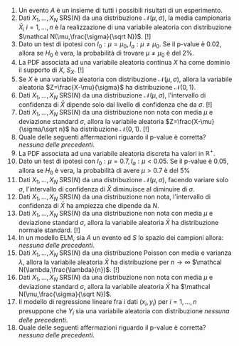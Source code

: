  1. Un evento $A$ è un insieme di tutti i possibili risultati di un esperimento.
2. Dati $X_1,...,X_N\ \mathrm{SRS}(N)$ da una distribuzione $\mathcal N(\mu,\sigma)$,  la media campionaria $\bar X_i\ i=1,...,n$ è la realizzazione di una variabile aleatoria con distribuzione $\mathcal N(\mu,\frac{\sigma}{\sqrt N})$. [!]
3. Dato un test di ipotesi con $I_0:\mu=\mu_0,I_a:\mu\ne\mu_0$. Se il p-value è $0.02$, allora se $H_0$ è vera, la probabilità di trovare $\mu\ne\mu_0$ è del $2\%$.
5. La PDF associata ad una variabile aleatoria continua $X$ ha come dominio il supporto di $X$, $S_X$. [!]
6. Se $X$ è una variabile aleatoria con distribuzione $\mathcal N(\mu,\sigma)$, allora la variabile aleatoria $Z=\frac{X-\mu}{\sigma}$ ha distribuzione $\mathcal N(0,1)$.
9. Dati $X_1,...,X_N\ \mathrm{SRS}(N)$ da una distribuzione $\mathcal N(\mu,\sigma)$, l'intervallo di confidenza di $\bar X$ dipende solo dal livello di confidenza che da $\sigma$. [!]
13. Dati $X_1,...,X_N\ \mathrm{SRS}(N)$ da una distribuzione non nota con media $\mu$ e deviazione standard $\sigma$, allora la variabile aleatoria $Z=\frac{X-\mu}{\sigma/\sqrt n}$ ha distribuzione $\mathcal N(0,1)$. [!]
15. Quale delle seguenti affermazioni riguardo il p-value è corretta? *nessuna delle precedenti*.
16. La PDF associata ad una variabile aleatoria discreta ha valori in $\mathbb R^+$.
18. Dato un test di ipotesi con $I_0:\mu=0.7, I_a:\mu<0.05$. Se il p-value è 0.05, allora se $H_0$ è vera, la probabilità di avere $\mu>0.7$ è del $5\%$
20. Dati $X_1,...,X_N\ \mathrm{SRS}(N)$ da una distribuzione $\mathcal N(\mu,\sigma)$, facendo variare solo $\sigma$, l'intervallo di confidenza di $\bar X$ diminuisce al diminuire di $\sigma$.
21. Dati $X_1,...,X_N\ \mathrm{SRS}(N)$ da una distribuzione non nota, l'intervallo di confidenza di $\bar X$ ha ampiezza che dipende da $N$.
22. Dati $X_1,...,X_N\ \mathrm{SRS}(N)$ da una distribuzione non nota con media $\mu$ e deviazione standard $\sigma$, allora la variabile aleatoria $\bar X$ ha distribuzione normale standard. [!]
23. In un modello ELM, sia $A$ un evento ed $S$ lo spazio dei campioni allora: *nessuna delle precedenti*.
25. Dati $X_1,...,X_N\ \mathrm{SRS}(N)$ da una distribuzione Poisson con media e varianza $\lambda$, allora la variabile aleatoria $\bar X$  ha distribuzione per $n\to\infty$ $\mathcal N(\lambda,\frac{\lambda}{n})$. [!]
26. Dati $X_1,...,X_N\ \mathrm{SRS}(N)$ da una distribuzione non nota con media $\mu$ e deviazione standard $\sigma$, allora la variabile aleatoria $\bar X$ ha  $\mathcal N(\mu,\frac{\sigma}{\sqrt N})$.
27. Il modello di regressione lineare fra i dati $(x_i,y_i)$ per $i=1,...,n$ presuppone che $Y_i$ sia una variabile aleatoria con distribuzione *nessuna delle precedenti*.
28. Quale delle seguenti affermazioni riguardo il p-value è corretta? *nessuna delle precedenti*.